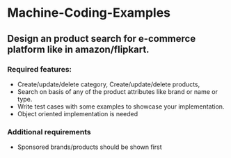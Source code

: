 # Machine-Coding-Examples


## Design an product search for e-commerce platform like in amazon/flipkart.
 ### Required features:
   - Create/update/delete category, Create/update/delete products,
   - Search on basis of any of the product attributes like brand or name or type.
   - Write test cases with some examples to showcase your implementation.
   - Object oriented implementation is needed

 ### Additional requirements
  - Sponsored brands/products should be shown first
